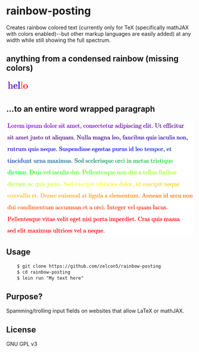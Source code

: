 # rainbow-posting

Creates rainbow colored text (currently only for TeX (specifically mathJAX with colors enabled)--but other markup languages are easily added) at any width while still showing the full spectrum.

## anything from a condensed rainbow (missing colors)

![missing a few colors of the 7 colors of the rainbow](doc/small.png)

## …to an entire word wrapped paragraph

![whole spectrum stretched out](doc/long.png)

## Usage

```
    $ git clone https://github.com/zelcon5/rainbow-posting
    $ cd rainbow-posting
    $ lein run "My text here"
```

## Purpose?

Spamming/trolling input fields on websites that allow LaTeX or mathJAX.

## License

GNU GPL v3